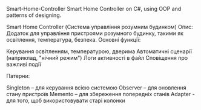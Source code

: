 Smart-Home-Controller
Smart Home Controller on C#, using OOP and patterns of designing.

Smart Home Controller (Система управління розумним будинком) Опис: Додаток для управління пристроями розумного будинку, такими як освітлення, температура, безпека. Основні функції:

Керування освітленням, температурою, дверима Автоматичні сценарії (наприклад, "нічний режим") Логи активності в файл Сповіщення про важливі події

Патерни:

Singleton – для керування всією системою 
Observer – для оновлення стану пристроїв 
Memento – для збереження попередніх станів
Adapter - для того, щоб використовувати старі колонки